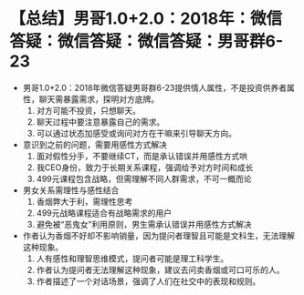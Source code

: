 # 【总结】男哥1.0+2.0：2018年：微信答疑：微信答疑：微信答疑：男哥群6-23

-   男哥1.0+2.0：2018年微信答疑男哥群6-23提供情人属性，不是投资供养者属性，聊天需暴露需求，探明对方底牌。
    1.  对方可能不投资，只想聊天。
    2.  聊天过程中要注意暴露自己的需求。
    3.  可以通过状态加感受或询问对方在干嘛来引导聊天方向。
-   意识到之前的问题，需要用感性方式解决
    1.  面对假性分手，不要继续CT，而是承认错误并用感性方式哄
    2.  我CEO身份，致力于长期关系课程，强调给予对方时间和成长
    3.  499元课程包含战略，但需理解不同人群需求，不可一概而论
-   男女关系需理性与感性结合
    1.  香烟弊大于利，需理性思考
    2.  499元战略课程适合有战略需求的用户
    3.  避免被“恶鬼女”利用原则，男生需承认错误并用感性方式解决
-   作者认为香烟不好却不影响销量，因为提问者理智且可能是文科生，无法理解这种现象。
    1.  人有感性和理智思维模式，提问者可能是理工科学生。
    2.  作者认为提问者无法理解这种现象，建议去问卖香烟或可口可乐的人。
    3.  作者描述了一个对话场景，强调了人们在社交中的表现和规则。